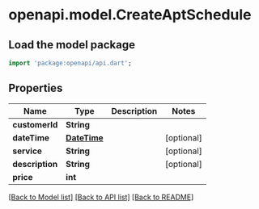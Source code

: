 # openapi.model.CreateAptSchedule

## Load the model package
```dart
import 'package:openapi/api.dart';
```

## Properties
Name | Type | Description | Notes
------------ | ------------- | ------------- | -------------
**customerId** | **String** |  | 
**dateTime** | [**DateTime**](DateTime.md) |  | [optional] 
**service** | **String** |  | [optional] 
**description** | **String** |  | [optional] 
**price** | **int** |  | 

[[Back to Model list]](../README.md#documentation-for-models) [[Back to API list]](../README.md#documentation-for-api-endpoints) [[Back to README]](../README.md)


